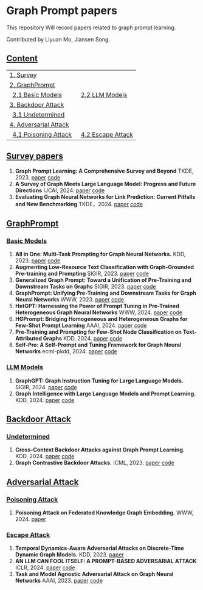 # Graph Prompt papers
This repository Will record papers related to graph prompt learning.

Contributed by Liyuan Mo, Jiansen Song.

## [Content](#content)

<table>
<tr><td colspan="2"><a href="#survey-papers">1. Survey</a></td></tr> 
    <tr><td colspan="2"><a href="#GraphPrompt">2. GraphPrompt</a></td></tr>
    <tr>
    <td>&ensp;<a href="#basic-models">2.1 Basic Models</a></td>
     <td>&ensp;<a href="#LLM Models">2.2 LLM Models</a></td>  
</tr>
<tr><td colspan="2"><a href="#Backdoor Attack">3. Backdoor Attack</a></td></tr> 
<tr>
    <td>&ensp;<a href="#Undetermined">3.1 Undetermined</a></td>
</tr> 
<tr><td colspan="2"><a href="#Adversarial Attack">4. Adversarial Attack</a></td></tr> 
  <tr>
    <td>&ensp;<a href="#Poisoning Attack">4.1 Poisoning Attack</a></td>
      <td>&ensp;<a href="#Escape Attack">4.2 Escape Attack</a></td>
</tr> 
</table>


## [Survey papers](#content)

1. **Graph Prompt Learning: A Comprehensive Survey and Beyond** TKDE, 2023. [paper](http://arxiv.org/abs/2311.16534)  [code]()
1. **A Survey of Graph Meets Large Language Model: Progress and Future Directions** IJCAI, 2024. [paper](http://arxiv.org/abs/2311.12399)  [code](https://github.com/yhLeeee/Awesome-LLMs-in-Graph-tasks)
1. **Evaluating Graph Neural Networks for Link Prediction: Current Pitfalls and New Benchmarking** TKDE，2024. [paper](http://arxiv.org/abs/2311.15317)  [code]()
## [GraphPrompt](#content)

### [Basic Models](#content)

1. **All in One: Multi-Task Prompting for Graph Neural Networks.** KDD, 2023. [paper](http://arxiv.org/abs/2307.01504) [code]()
1. **Augmenting Low-Resource Text Classification with Graph-Grounded Pre-training and Prompting** SIGIR, 2023. [paper](https://dl.acm.org/doi/10.1145/3539618.3591641) [code](https://github.com/WenZhihao666/G2P2)
1. **Generalized Graph Prompt: Toward a Unification of Pre-Training and Downstream Tasks on Graphs** SIGIR, 2023. [paper](https://dl.acm.org/doi/10.1145/3539618.3591641) [code](https://github.com/WenZhihao666/G2P2)
1. **GraphPrompt: Unifying Pre-Training and Downstream Tasks for Graph Neural Networks** WWW, 2023. [paper](http://arxiv.org/abs/2302.08043) [code]()
1. **HetGPT: Harnessing the Power of Prompt Tuning in Pre-Trained Heterogeneous Graph Neural Networks** WWW, 2024. [paper](http://arxiv.org/abs/2310.15318) [code]()
1. **HGPrompt: Bridging Homogeneous and Heterogeneous Graphs for Few-Shot Prompt Learning** AAAI, 2024. [paper](https://arxiv.org/abs/2312.01878) [code]()
1. **Pre-Training and Prompting for Few-Shot Node Classification on Text-Attributed Graphs** KDD, 2024. [paper](http://arxiv.org/abs/2407.15431) [code](https://github.com/THUDM/P2TAG)
1. **Self-Pro: A Self-Prompt and Tuning Framework for Graph Neural Networks** ecml-pkdd, 2024. [paper](http://arxiv.org/abs/2310.10362) [code](https://github.com/gongchenghua/Self-Pro)

### [LLM Models](#content)

1. **GraphGPT: Graph Instruction Tuning for Large Language Models.** SIGIR, 2024. [paper](http://arxiv.org/abs/2310.13023) [code](https://github.com/HKUDS/GraphGPT)
2. **Graph Intelligence with Large Language Models and Prompt Learning.** KDD, 2024. [paper](https://dl.acm.org/doi/10.1145/3637528.3671456) [code]()


## [Backdoor Attack](#content)

### [Undetermined](#content)

1. **Cross-Context Backdoor Attacks against Graph Prompt Learning.** KDD, 2024. [paper](http://arxiv.org/abs/2405.17984) [code](https://github.com/xtLyu/CrossBA)
1. **Graph Contrastive Backdoor Attacks.** ICML, 2023. [paper](https://openreview.net/forum?id=BfVkbfJGW4) [code]()

## [Adversarial Attack](#content)

### [ Poisoning Attack](#content)

1. **Poisoning Attack on Federated Knowledge Graph Embedding.** WWW, 2024. [paper](https://dl.acm.org/doi/10.1145/3589334.3645422)

### [Escape Attack](#content)

1. **Temporal Dynamics-Aware Adversarial Attacks on Discrete-Time Dynamic Graph Models.** KDD, 2023. [paper](https://dl.acm.org/doi/10.1145/3580305.3599517)
1. **AN LLM CAN FOOL ITSELF: A PROMPT-BASED ADVERSARIAL ATTACK** ICLR, 2024. [paper](https://arxiv.org/abs/2310.13345) [code](https://github.com/GodXuxilie/PromptAttack)
1. **Task and Model Agnostic Adversarial Attack on Graph Neural Networks** AAAI, 2023. [paper](http://arxiv.org/abs/2112.13267) [code](https://github.com/idea-iitd/TANDIS)

